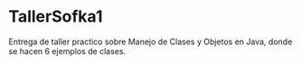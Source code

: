 # TallerSofka1
Entrega de taller practico sobre Manejo de Clases y Objetos en Java, donde se hacen 6 ejemplos de clases.
